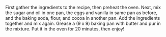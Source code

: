 First gather the ingredients to the recipe, then preheat the oven. Next, mix the sugar and oil in one pan, the eggs and vanilla in same pan as before, and the baking soda, flour, and cocoa in another pan. Add the ingredients together and mix again. Grease a (9 x 9) baking pan with butter and pur in the mixture. Put it in the oven for 20 minutes, then enjoy!
